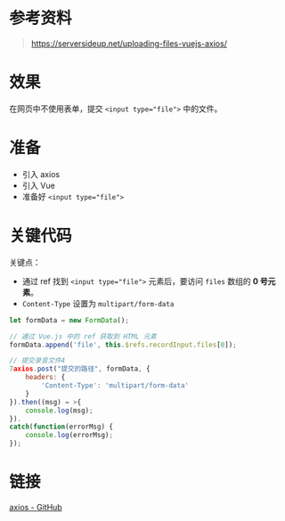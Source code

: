 # 参考资料

> https://serversideup.net/uploading-files-vuejs-axios/



# 效果

在网页中不使用表单，提交 `<input type="file">` 中的文件。



# 准备

- 引入 axios
- 引入 Vue
- 准备好 `<input type="file">`



# 关键代码

关键点：

- 通过 ref 找到 `<input type="file">` 元素后，要访问 `files` 数组的 **0 号元素**。
- `Content-Type` 设置为 `multipart/form-data`

```javascript
let formData = new FormData();

// 通过 Vue.js 中的 ref 获取到 HTML 元素
formData.append('file', this.$refs.recordInput.files[0]);

// 提交录音文件4
7axios.post("提交的路径", formData, {
    headers: {
        'Content-Type': 'multipart/form-data'
    }
}).then((msg) = >{
    console.log(msg);
}).
catch(function(errorMsg) {
    console.log(errorMsg);
});
```



# 链接

[axios - GitHub](https://github.com/axios/axios)



